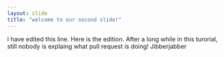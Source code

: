 ```yaml
---
layout: slide
title: "welcome to our second slide!"
---
```

I have edited this line. Here is the edition.
After a long while in this turorial, still nobody is explaing what pull request is doing! Jibberjabber
